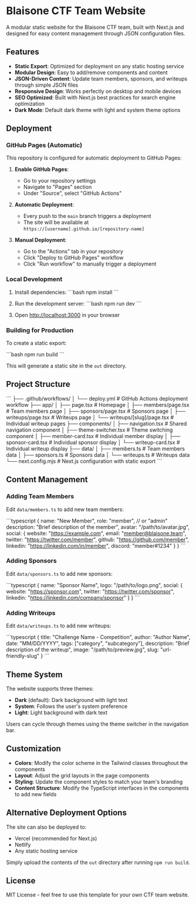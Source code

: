 # Blaisone CTF Team Website

A modular static website for the Blaisone CTF team, built with Next.js and designed for easy content management through JSON configuration files.

## Features

- **Static Export**: Optimized for deployment on any static hosting service
- **Modular Design**: Easy to add/remove components and content
- **JSON-Driven Content**: Update team members, sponsors, and writeups through simple JSON files
- **Responsive Design**: Works perfectly on desktop and mobile devices
- **SEO Optimized**: Built with Next.js best practices for search engine optimization
- **Dark Mode**: Default dark theme with light and system theme options

## Deployment

### GitHub Pages (Automatic)

This repository is configured for automatic deployment to GitHub Pages:

1. **Enable GitHub Pages**:
   - Go to your repository settings
   - Navigate to "Pages" section
   - Under "Source", select "GitHub Actions"

2. **Automatic Deployment**:
   - Every push to the `main` branch triggers a deployment
   - The site will be available at `https://[username].github.io/[repository-name]`

3. **Manual Deployment**:
   - Go to the "Actions" tab in your repository
   - Click "Deploy to GitHub Pages" workflow
   - Click "Run workflow" to manually trigger a deployment

### Local Development

1. Install dependencies:
   \`\`\`bash
   npm install
   \`\`\`

2. Run the development server:
   \`\`\`bash
   npm run dev
   \`\`\`

3. Open [http://localhost:3000](http://localhost:3000) in your browser

### Building for Production

To create a static export:

\`\`\`bash
npm run build
\`\`\`

This will generate a static site in the `out` directory.

## Project Structure

\`\`\`
├── .github/workflows/
│   └── deploy.yml           # GitHub Actions deployment workflow
├── app/
│   ├── page.tsx             # Homepage
│   ├── members/page.tsx     # Team members page
│   ├── sponsors/page.tsx    # Sponsors page
│   ├── writeups/page.tsx    # Writeups page
│   └── writeups/[slug]/page.tsx # Individual writeup pages
├── components/
│   ├── navigation.tsx       # Shared navigation component
│   ├── theme-switcher.tsx   # Theme switching component
│   ├── member-card.tsx      # Individual member display
│   ├── sponsor-card.tsx     # Individual sponsor display
│   └── writeup-card.tsx     # Individual writeup display
├── data/
│   ├── members.ts          # Team members data
│   ├── sponsors.ts         # Sponsors data
│   └── writeups.ts         # Writeups data
└── next.config.mjs         # Next.js configuration with static export
\`\`\`

## Content Management

### Adding Team Members

Edit `data/members.ts` to add new team members:

\`\`\`typescript
{
  name: "New Member",
  role: "member", // or "admin"
  description: "Brief description of the member",
  avatar: "/path/to/avatar.jpg",
  social: {
    website: "https://example.com",
    email: "member@blaisone.team",
    twitter: "https://twitter.com/member",
    github: "https://github.com/member",
    linkedin: "https://linkedin.com/in/member",
    discord: "member#1234"
  }
}
\`\`\`

### Adding Sponsors

Edit `data/sponsors.ts` to add new sponsors:

\`\`\`typescript
{
  name: "Sponsor Name",
  logo: "/path/to/logo.png",
  social: {
    website: "https://sponsor.com",
    twitter: "https://twitter.com/sponsor",
    linkedin: "https://linkedin.com/company/sponsor"
  }
}
\`\`\`

### Adding Writeups

Edit `data/writeups.ts` to add new writeups:

\`\`\`typescript
{
  title: "Challenge Name - Competition",
  author: "Author Name",
  date: "MM/DD/YYYY",
  tags: ["category", "subcategory"],
  description: "Brief description of the writeup",
  image: "/path/to/preview.jpg",
  slug: "url-friendly-slug"
}
\`\`\`

## Theme System

The website supports three themes:
- **Dark** (default): Dark background with light text
- **System**: Follows the user's system preference
- **Light**: Light background with dark text

Users can cycle through themes using the theme switcher in the navigation bar.

## Customization

- **Colors**: Modify the color scheme in the Tailwind classes throughout the components
- **Layout**: Adjust the grid layouts in the page components
- **Styling**: Update the component styles to match your team's branding
- **Content Structure**: Modify the TypeScript interfaces in the components to add new fields

## Alternative Deployment Options

The site can also be deployed to:
- Vercel (recommended for Next.js)
- Netlify
- Any static hosting service

Simply upload the contents of the `out` directory after running `npm run build`.

## License

MIT License - feel free to use this template for your own CTF team website.
